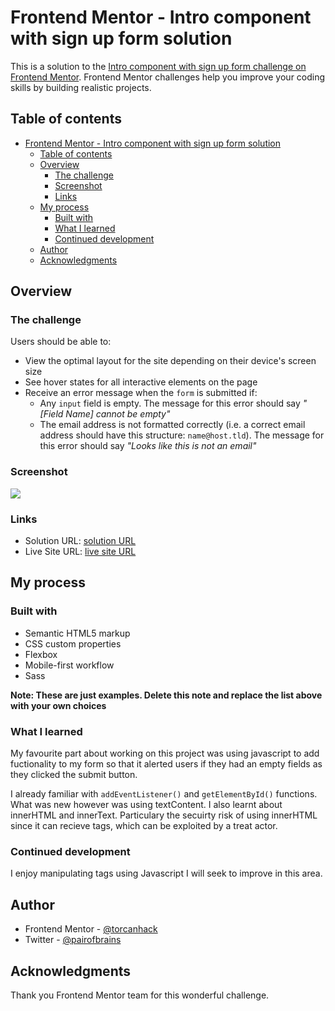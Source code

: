 # Frontend Mentor - Intro component with sign up form solution

This is a solution to the [Intro component with sign up form challenge on Frontend Mentor](https://www.frontendmentor.io/challenges/intro-component-with-signup-form-5cf91bd49edda32581d28fd1). Frontend Mentor challenges help you improve your coding skills by building realistic projects. 

## Table of contents

- [Frontend Mentor - Intro component with sign up form solution](#frontend-mentor---intro-component-with-sign-up-form-solution)
  - [Table of contents](#table-of-contents)
  - [Overview](#overview)
    - [The challenge](#the-challenge)
    - [Screenshot](#screenshot)
    - [Links](#links)
  - [My process](#my-process)
    - [Built with](#built-with)
    - [What I learned](#what-i-learned)
    - [Continued development](#continued-development)
  - [Author](#author)
  - [Acknowledgments](#acknowledgments)

## Overview

### The challenge

Users should be able to:

- View the optimal layout for the site depending on their device's screen size
- See hover states for all interactive elements on the page
- Receive an error message when the `form` is submitted if:
  - Any `input` field is empty. The message for this error should say *"[Field Name] cannot be empty"*
  - The email address is not formatted correctly (i.e. a correct email address should have this structure: `name@host.tld`). The message for this error should say *"Looks like this is not an email"*

### Screenshot

![](./screenshot.jpg)



### Links

- Solution URL: [solution URL](https://github.com/TorCanHack/-intro-component-with-signup-form)
- Live Site URL: [live site URL](https://torcanhack.github.io/-intro-component-with-signup-form/)

## My process

### Built with

- Semantic HTML5 markup
- CSS custom properties
- Flexbox
- Mobile-first workflow
- Sass

**Note: These are just examples. Delete this note and replace the list above with your own choices**

### What I learned
My favourite part about working on this project was using javascript to add fuctionality to my form so that it alerted users if they had an empty fields as they clicked the submit button.

I already familiar with `addEventListener()` and `getElementById()` functions. What was new however was using textContent. I also learnt about innerHTML and innerText. Particulary the secuirty risk of using innerHTML since it can recieve tags, which can be exploited by a treat actor. 


### Continued development
I enjoy manipulating tags using Javascript I will seek to improve in this area.

## Author

- Frontend Mentor - [@torcanhack](https://www.frontendmentor.io/profile/torcanhack)
- Twitter - [@pairofbrains](https://www.twitter.com/pairofbrains)

## Acknowledgments

Thank you Frontend Mentor team for this wonderful challenge. 
